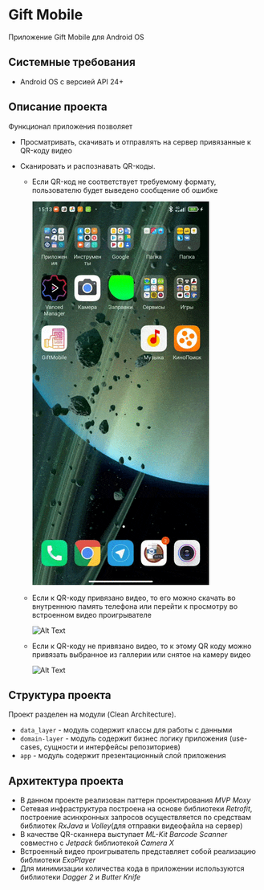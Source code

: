 # Gift Mobile
Приложение Gift Mobile для Android OS

## Системные требования
* Android OS с версией API 24+

## Описание проекта
Функционал приложения позволяет
* Просматривать, скачивать и отправлять на сервер привязанные к QR-коду видео
* Сканировать и распознавать QR-коды.

    * Если QR-код не соответствует  требуемому формату, пользователю будет выведено сообщение об ошибке
    
         ![Alt Text](https://github.com/jeka1488/Library/blob/master/gif_1.gif)

    * Если к QR-коду привязано видео, то его можно скачать во внутреннюю память телефона
    или перейти к просмотру во встроенном видео проигрывателе
    
         ![Alt Text](https://github.com/jeka1488/Library/blob/master/gif_2.gif)

    * Если к QR-коду не привязано видео, то к этому QR коду можно привязать выбранное из галлерии или снятое на камеру видео
    
         ![Alt Text](https://github.com/jeka1488/Library/blob/master/gif_3.gif)


## Структура проекта
Проект разделен на модули (Clean Architecture).
* `data_layer` - модуль содержит классы для работы с данными 
* `domain-layer` - модуль содержит бизнес логику приложения (use-cases, сущности и интерфейсы репозиториев)
* `app` - модуль содержит презентационный слой приложения

## Архитектура проекта
* В данном проекте реализован паттерн проектирования *MVP Moxy*
* Сетевая инфраструктура построена на основе библиотеки *Retrofit*, построение асинхронных запросов осуществляется по средствам библиотек *RxJava* и *Volley*(для отправки видеофайла на сервер)
* В качестве QR-сканнера выступает *ML-Kit Barcode Scanner* совместно с *Jetpack* библиотекой *Camera X*
* Встроенный видео проигрыватель представляет собой реализацию библиотеки *ExoPlayer*
* Для минимизации количества кода в приложении используются библиотеки *Dagger 2* и *Butter Knife* 
